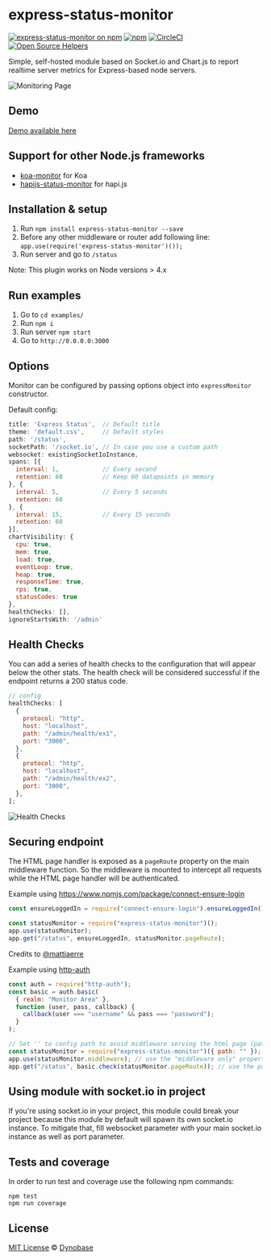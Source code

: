 # express-status-monitor

[![express-status-monitor on npm](https://img.shields.io/npm/v/express-status-monitor.svg)](https://www.npmjs.com/express-status-monitor)
[![npm](https://img.shields.io/npm/dt/express-status-monitor.svg)](https://img.shields.io/npm/dt/express-status-monitor.svg)
[![CircleCI](https://img.shields.io/circleci/project/github/RafalWilinski/express-status-monitor/master.svg)](https://circleci.com/gh/RafalWilinski/express-status-monitor)
[![Open Source Helpers](https://www.codetriage.com/rafalwilinski/express-status-monitor/badges/users.svg)](https://www.codetriage.com/rafalwilinski/express-status-monitor)

Simple, self-hosted module based on Socket.io and Chart.js to report realtime server metrics for Express-based node servers.

![Monitoring Page](http://i.imgur.com/AHizEWq.gif "Monitoring Page")

## Demo

[Demo available here](https://hackathon-starter.walcony.com/status)

## Support for other Node.js frameworks

- [koa-monitor](https://github.com/capaj/koa-monitor) for Koa
- [hapijs-status-monitor](https://github.com/ziyasal/hapijs-status-monitor) for hapi.js

## Installation & setup

1. Run `npm install express-status-monitor --save`
2. Before any other middleware or router add following line:
   `app.use(require('express-status-monitor')());`
3. Run server and go to `/status`

Note: This plugin works on Node versions > 4.x

## Run examples

1. Go to `cd examples/`
2. Run `npm i`
3. Run server `npm start`
4. Go to `http://0.0.0.0:3000`

## Options

Monitor can be configured by passing options object into `expressMonitor` constructor.

Default config:

```javascript
title: 'Express Status',  // Default title
theme: 'default.css',     // Default styles
path: '/status',
socketPath: '/socket.io', // In case you use a custom path
websocket: existingSocketIoInstance,
spans: [{
  interval: 1,            // Every second
  retention: 60           // Keep 60 datapoints in memory
}, {
  interval: 5,            // Every 5 seconds
  retention: 60
}, {
  interval: 15,           // Every 15 seconds
  retention: 60
}],
chartVisibility: {
  cpu: true,
  mem: true,
  load: true,
  eventLoop: true,
  heap: true,
  responseTime: true,
  rps: true,
  statusCodes: true
},
healthChecks: [],
ignoreStartsWith: '/admin'

```

## Health Checks

You can add a series of health checks to the configuration that will appear below the other stats. The health check will be considered successful if the endpoint returns a 200 status code.

```javascript
// config
healthChecks: [
  {
    protocol: "http",
    host: "localhost",
    path: "/admin/health/ex1",
    port: "3000",
  },
  {
    protocol: "http",
    host: "localhost",
    path: "/admin/health/ex2",
    port: "3000",
  },
];
```

![Health Checks](https://i.imgur.com/6tY4OhA.png "Health Checks")

## Securing endpoint

The HTML page handler is exposed as a `pageRoute` property on the main
middleware function. So the middleware is mounted to intercept all requests
while the HTML page handler will be authenticated.

Example using https://www.npmjs.com/package/connect-ensure-login

```javascript
const ensureLoggedIn = require("connect-ensure-login").ensureLoggedIn();

const statusMonitor = require("express-status-monitor")();
app.use(statusMonitor);
app.get("/status", ensureLoggedIn, statusMonitor.pageRoute);
```

Credits to [@mattiaerre](https://github.com/mattiaerre)

Example using [http-auth](https://www.npmjs.com/package/http-auth)

```javascript
const auth = require("http-auth");
const basic = auth.basic(
  { realm: "Monitor Area" },
  function (user, pass, callback) {
    callback(user === "username" && pass === "password");
  }
);

// Set '' to config path to avoid middleware serving the html page (path must be a string not equal to the wanted route)
const statusMonitor = require("express-status-monitor")({ path: "" });
app.use(statusMonitor.middleware); // use the "middleware only" property to manage websockets
app.get("/status", basic.check(statusMonitor.pageRoute)); // use the pageRoute property to serve the dashboard html page
```

## Using module with socket.io in project

If you're using socket.io in your project, this module could break your project because this module by default will spawn its own socket.io instance. To mitigate that, fill websocket parameter with your main socket.io instance as well as port parameter.

## Tests and coverage

In order to run test and coverage use the following npm commands:

```
npm test
npm run coverage
```

## License

[MIT License](https://opensource.org/licenses/MIT) © [Dynobase](https://dynobase.com)
